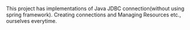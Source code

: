 This project has implementations of Java JDBC connection(without using spring framework). Creating connections and Managing Resources etc., ourselves everytime.
